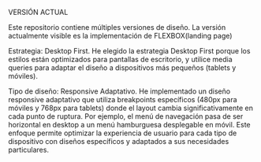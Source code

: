 VERSIÓN ACTUAL

Este repositorio contiene múltiples versiones de diseño. La versión actualmente visible es la implementación de FLEXBOX(landing page)

Estrategia: Desktop First.
He elegido la estrategia Desktop First porque los estilos están optimizados para pantallas de escritorio, y utilice media queries para adaptar el diseño a dispositivos más pequeños (tablets y móviles).

Tipo de diseño: Responsive Adaptativo.
He implementado un diseño responsive adaptativo que utiliza breakpoints específicos (480px para móviles y 768px para tablets) donde el layout cambia significativamente en cada punto de ruptura. Por ejemplo, el menú de navegación pasa de ser horizontal en desktop a un menú hamburguesa desplegable en móvil. Este enfoque permite optimizar la experiencia de usuario para cada tipo de dispositivo con diseños específicos y adaptados a sus necesidades particulares.
